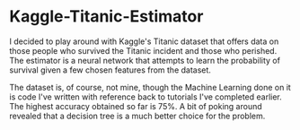 # Kaggle-Titanic-Estimator
I decided to play around with Kaggle's Titanic dataset that offers data on those people who survived the Titanic incident and those who perished. The estimator is a neural network that attempts to learn the probability of survival given a few chosen features from the dataset.

The dataset is, of course, not mine, though the Machine Learning done on it is code I've written with reference back to tutorials I've completed earlier. The highest accuracy obtained so far is 75%. A bit of poking around revealed that a decision tree is a much better choice for the problem.
